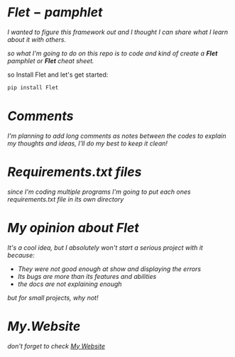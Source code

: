 # $Flet-pamphlet$

*I wanted to figure this framework out and I thought I can share what I learn about it with others.*

 *so what I'm going to do on this repo is to code and kind of create a **Flet** pamphlet or **Flet** cheat sheet.*

so Install Flet and let's get started:

```bash
pip install Flet
```
# $Comments$

*I'm planning to add long comments as notes between the codes to explain my thoughts and ideas, I'll do my best to keep it clean!*


# $Requirements.txt$ $files$

*since I'm coding multiple programs I'm going to put each ones requirements.txt file in its own directory*


# $My$ $opinion$ $about$ $Flet$

*It's a cool idea, but I absolutely won't start a serious project with it because:*

- *They were not good enough at show and displaying the errors*
- *Its bugs are more than its features and abilities*
- *the docs are not explaining enough* 

*but for small projects, why not!*

# $My.Website$

*don't forget to check [My Website](https://mortezashoeibi.github.io)*
